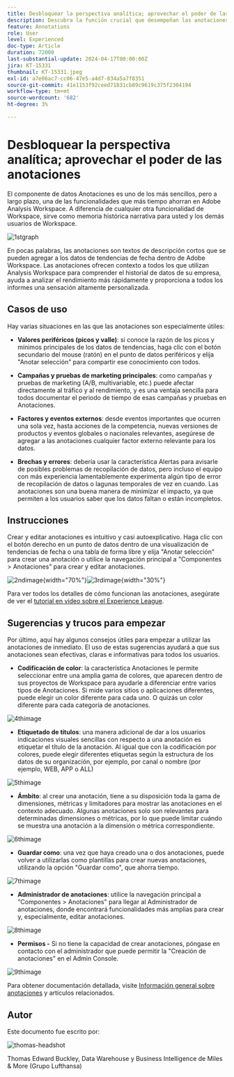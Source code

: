 ```yaml
---
title: Desbloquear la perspectiva analítica; aprovechar el poder de las anotaciones
description: Descubra la función crucial que desempeñan las anotaciones en Adobe Analysis Workspace y obtenga sugerencias prácticas para maximizar su uso. Aumente la comprensión y la colaboración de sus datos a nuevas alturas y obtenga perspectivas analíticas más enriquecidas a lo largo del camino.
feature: Annotations
role: User
level: Experienced
doc-type: Article
duration: 72000
last-substantial-update: 2024-04-17T00:00:00Z
jira: KT-15331
thumbnail: KT-15331.jpeg
exl-id: a7e06ac7-cc06-47e5-a4d7-834a5a7f8351
source-git-commit: 41e1153f92ceed71831cb89c9619c375f2304194
workflow-type: tm+mt
source-wordcount: '682'
ht-degree: 3%

---
```


# Desbloquear la perspectiva analítica; aprovechar el poder de las anotaciones

El componente de datos Anotaciones es uno de los más sencillos, pero a largo plazo, una de las funcionalidades que más tiempo ahorran en Adobe Analysis Workspace. A diferencia de cualquier otra funcionalidad de Workspace, sirve como memoria histórica narrativa para usted y los demás usuarios de Workspace.

![1stgraph](assets/1stgraph.png)

En pocas palabras, las anotaciones son textos de descripción cortos que se pueden agregar a los datos de tendencias de fecha dentro de Adobe Workspace. Las anotaciones ofrecen contexto a todos los que utilizan Analysis Workspace para comprender el historial de datos de su empresa, ayuda a analizar el rendimiento más rápidamente y proporciona a todos los informes una sensación altamente personalizada.

## Casos de uso

Hay varias situaciones en las que las anotaciones son especialmente útiles:

- **Valores periféricos (picos y valle)**: si conoce la razón de los picos y mínimos principales de los datos de tendencias, haga clic con el botón secundario del mouse (ratón) en el punto de datos periféricos y elija &quot;Anotar selección&quot; para compartir ese conocimiento con todos.

- **Campañas y pruebas de marketing principales**: como campañas y pruebas de marketing (A/B, multivariable, etc.) puede afectar directamente al tráfico y al rendimiento, y es una ventaja sencilla para todos documentar el periodo de tiempo de esas campañas y pruebas en Anotaciones.

- **Factores y eventos externos**: desde eventos importantes que ocurren una sola vez, hasta acciones de la competencia, nuevas versiones de productos y eventos globales o nacionales relevantes, asegúrese de agregar a las anotaciones cualquier factor externo relevante para los datos.

- **Brechas y errores**: debería usar la característica Alertas para avisarle de posibles problemas de recopilación de datos, pero incluso el equipo con más experiencia lamentablemente experimenta algún tipo de error de recopilación de datos o lagunas temporales de vez en cuando. Las anotaciones son una buena manera de minimizar el impacto, ya que permiten a los usuarios saber que los datos faltan o están incompletos.

## Instrucciones

Crear y editar anotaciones es intuitivo y casi autoexplicativo. Haga clic con el botón derecho en un punto de datos dentro de una visualización de tendencias de fecha o una tabla de forma libre y elija &quot;Anotar selección&quot; para crear una anotación o utilice la navegación principal a &quot;Componentes > Anotaciones&quot; para crear y editar anotaciones.

![2ndimage](assets/2ndimage.png){width="70%"}![3rdimage](assets/3rdimage.png){width="30%"}


Para ver todos los detalles de cómo funcionan las anotaciones, asegúrate de ver el [tutorial en vídeo sobre el Experience League](https://experienceleague.adobe.com/es/docs/analytics-learn/tutorials/analysis-workspace/navigating-workspace-projects/annotations-in-analysis-workspace).

## Sugerencias y trucos para empezar

Por último, aquí hay algunos consejos útiles para empezar a utilizar las anotaciones de inmediato.  El uso de estas sugerencias ayudará a que sus anotaciones sean efectivas, claras e informativas para todos los usuarios.

- **Codificación de color**: la característica Anotaciones le permite seleccionar entre una amplia gama de colores, que aparecen dentro de sus proyectos de Workspace para ayudarle a diferenciar entre varios tipos de Anotaciones. Si mide varios sitios o aplicaciones diferentes, puede elegir un color diferente para cada uno. O quizás un color diferente para cada categoría de anotaciones.

![4thimage](assets/4thimage.png)

- **Etiquetado de títulos**: una manera adicional de dar a los usuarios indicaciones visuales sencillas con respecto a una anotación es etiquetar el título de la anotación. Al igual que con la codificación por colores, puede elegir diferentes etiquetas según la estructura de los datos de su organización, por ejemplo, por canal o nombre (por ejemplo, WEB, APP o ALL)

![5thimage](assets/5thimage.png)

- **Ámbito**: al crear una anotación, tiene a su disposición toda la gama de dimensiones, métricas y limitadores para mostrar las anotaciones en el contexto adecuado. Algunas anotaciones solo son relevantes para determinadas dimensiones o métricas, por lo que puede limitar cuándo se muestra una anotación a la dimensión o métrica correspondiente.

![6thimage](assets/6thimage.png)

- **Guardar como**: una vez que haya creado una o dos anotaciones, puede volver a utilizarlas como plantillas para crear nuevas anotaciones, utilizando la opción &quot;Guardar como&quot;, que ahorra tiempo.

![7thimage](assets/7thimage.png)

- **Administrador de anotaciones**: utilice la navegación principal a &quot;Componentes > Anotaciones&quot; para llegar al Administrador de anotaciones, donde encontrará funcionalidades más amplias para crear y, especialmente, editar anotaciones.

![8thimage](assets/8thimage.png)


- **Permisos -** Si no tiene la capacidad de crear anotaciones, póngase en contacto con el administrador que puede permitir la &quot;Creación de anotaciones&quot; en el Admin Console.

![9thimage](assets/9thimage.png)

Para obtener documentación detallada, visite [Información general sobre anotaciones](https://experienceleague.adobe.com/es/docs/analytics/analyze/analysis-workspace/components/annotations/overview) y artículos relacionados.

## Autor

Este documento fue escrito por:

![thomas-headshot](assets/thomas-headshot.png)

Thomas Edward Buckley, Data Warehouse y Business Intelligence de Miles &amp; More (Grupo Lufthansa)
